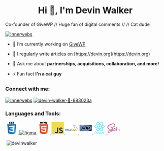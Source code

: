 <h1 align="center">Hi 👋, I'm Devin Walker</h1>

<p align="left">Co-founder of GiveWP // Huge fan of digital comments // // Cat dude</p>

<p align="left"> <a href="https://twitter.com/innerwebs" target="blank"><img src="https://img.shields.io/twitter/follow/innerwebs?logo=twitter&style=for-the-badge" alt="innerwebs" /></a> </p>

- 🔭 I’m currently working on [GiveWP](https://github.com/impress-org/givewp)

- 📝 I regularly write articles on [https://devin.org](https://devin.org)

- 💬 Ask me about **partnerships, acquisitions, collaboration, and more!**

- ⚡ Fun fact **I'n a cat guy**

<h3 align="left">Connect with me:</h3>
<p align="left">
<a href="https://twitter.com/innerwebs" target="blank"><img align="center" src="https://raw.githubusercontent.com/rahuldkjain/github-profile-readme-generator/master/src/images/icons/Social/twitter.svg" alt="innerwebs" height="30" width="40" /></a>
<a href="https://linkedin.com/in/devin-walker-🚀-883023a" target="blank"><img align="center" src="https://raw.githubusercontent.com/rahuldkjain/github-profile-readme-generator/master/src/images/icons/Social/linked-in-alt.svg" alt="devin-walker-🚀-883023a" height="30" width="40" /></a>
</p>

<h3 align="left">Languages and Tools:</h3>
<p align="left"> <a href="https://www.w3schools.com/css/" target="_blank" rel="noreferrer"> <img src="https://raw.githubusercontent.com/devicons/devicon/master/icons/css3/css3-original-wordmark.svg" alt="css3" width="40" height="40"/> </a> <a href="https://www.figma.com/" target="_blank" rel="noreferrer"> <img src="https://www.vectorlogo.zone/logos/figma/figma-icon.svg" alt="figma" width="40" height="40"/> </a> <a href="https://www.w3.org/html/" target="_blank" rel="noreferrer"> <img src="https://raw.githubusercontent.com/devicons/devicon/master/icons/html5/html5-original-wordmark.svg" alt="html5" width="40" height="40"/> </a> <a href="https://developer.mozilla.org/en-US/docs/Web/JavaScript" target="_blank" rel="noreferrer"> <img src="https://raw.githubusercontent.com/devicons/devicon/master/icons/javascript/javascript-original.svg" alt="javascript" width="40" height="40"/> </a> <a href="https://www.mysql.com/" target="_blank" rel="noreferrer"> <img src="https://raw.githubusercontent.com/devicons/devicon/master/icons/mysql/mysql-original-wordmark.svg" alt="mysql" width="40" height="40"/> </a> <a href="https://www.php.net" target="_blank" rel="noreferrer"> <img src="https://raw.githubusercontent.com/devicons/devicon/master/icons/php/php-original.svg" alt="php" width="40" height="40"/> </a> <a href="https://reactjs.org/" target="_blank" rel="noreferrer"> <img src="https://raw.githubusercontent.com/devicons/devicon/master/icons/react/react-original-wordmark.svg" alt="react" width="40" height="40"/> </a> <a href="https://sass-lang.com" target="_blank" rel="noreferrer"> <img src="https://raw.githubusercontent.com/devicons/devicon/master/icons/sass/sass-original.svg" alt="sass" width="40" height="40"/> </a> </p>

<p>&nbsp;<img align="center" src="https://github-readme-stats.vercel.app/api?username=devinwalker&show_icons=true&locale=en" alt="devinwalker" /></p>
